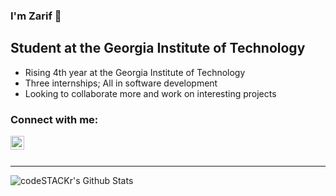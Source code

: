 ### I'm Zarif 👋

## Student at the Georgia Institute of Technology
- Rising 4th year at the Georgia Institute of Technology
- Three internships; All in software development
- Looking to collaborate more and work on interesting projects

### Connect with me:

[<img align="left" alt="codeSTACKr | LinkedIn" width="22px" src="https://cdn.jsdelivr.net/npm/simple-icons@v3/icons/linkedin.svg" />][linkedin]

<br />
<br />

---

<img align="left" alt="codeSTACKr's Github Stats" src="https://github-readme-stats.vercel.app/api?username=zarif98&show_icons=true&hide_border=true" />


[linkedin]: https://www.linkedin.com/in/zarif-rahman-601958168/